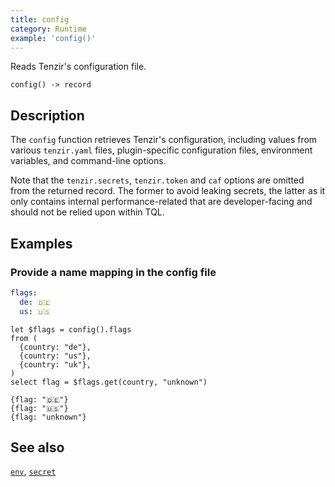 ```yaml
---
title: config
category: Runtime
example: 'config()'
---
```

Reads Tenzir's configuration file.

```tql
config() -> record
```

## Description

The `config` function retrieves Tenzir's configuration, including values from
various `tenzir.yaml` files, plugin-specific configuration files, environment
variables, and command-line options.

Note that the `tenzir.secrets`, `tenzir.token` and `caf` options are omitted
from the returned record. The former to avoid leaking secrets, the latter as it
only contains internal performance-related that are developer-facing and should
not be relied upon within TQL.

## Examples

### Provide a name mapping in the config file

```yaml title="/opt/tenzir/etc/tenzir/tenzir.yaml"
flags:
  de: 🇩🇪
  us: 🇺🇸
```

```tql
let $flags = config().flags
from (
  {country: "de"},
  {country: "us"},
  {country: "uk"},
)
select flag = $flags.get(country, "unknown")
```

```tql
{flag: "🇩🇪"}
{flag: "🇺🇸"}
{flag: "unknown"}
```

## See also

[`env`](/reference/functions/env),
[`secret`](/reference/functions/secret)
